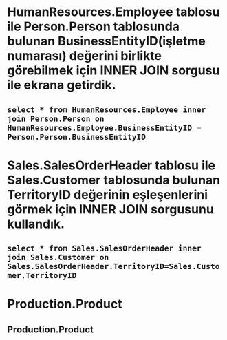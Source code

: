 # HumanResources.Employee tablosu ile Person.Person tablosunda bulunan BusinessEntityID(işletme numarası) değerini birlikte görebilmek için INNER JOIN sorgusu ile ekrana getirdik.

## `select * from HumanResources.Employee inner join Person.Person on HumanResources.Employee.BusinessEntityID = Person.Person.BusinessEntityID `

# Sales.SalesOrderHeader tablosu ile Sales.Customer tablosunda bulunan TerritoryID değerinin eşleşenlerini görmek için INNER JOIN sorgusunu kullandık.

## `select * from Sales.SalesOrderHeader inner join Sales.Customer on Sales.SalesOrderHeader.TerritoryID=Sales.Customer.TerritoryID `






# Production.Product

## Production.Product
